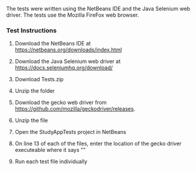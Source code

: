 The tests were written using the NetBeans IDE and the Java Selenium web driver. The tests use the Mozilla FireFox web browser.

### Test Instructions ###

1. Download the NetBeans IDE at https://netbeans.org/downloads/index.html

2. Download the Java Selenium web driver at https://docs.seleniumhq.org/download/

3. Download Tests.zip

4. Unzip the folder

5. Download the gecko web driver from https://github.com/mozilla/geckodriver/releases.

6. Unzip the file

7. Open the StudyAppTests project in NetBeans

8. On line 13 of each of the files, enter the location of the gecko driver executeable where it says
   "<enter the location of geckodriver.exe here>"

9. Run each test file individually

